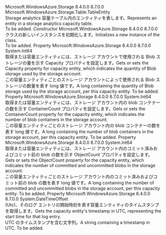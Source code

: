 <Type Name="CapacityEntity" FullName="Microsoft.WindowsAzure.Storage.Analytics.CapacityEntity">
  <TypeSignature Language="C#" Value="public class CapacityEntity : Microsoft.WindowsAzure.Storage.Table.TableEntity" />
  <TypeSignature Language="ILAsm" Value=".class public auto ansi beforefieldinit CapacityEntity extends Microsoft.WindowsAzure.Storage.Table.TableEntity" />
  <TypeSignature Language="DocId" Value="T:Microsoft.WindowsAzure.Storage.Analytics.CapacityEntity" />
  <TypeSignature Language="VB.NET" Value="Public Class CapacityEntity&#xA;Inherits TableEntity" />
  <TypeSignature Language="F#" Value="type CapacityEntity = class&#xA;    inherit TableEntity" />
  <AssemblyInfo>
    <AssemblyName>Microsoft.WindowsAzure.Storage</AssemblyName>
    <AssemblyVersion>8.4.0.0</AssemblyVersion>
    <AssemblyVersion>8.7.0.0</AssemblyVersion>
  </AssemblyInfo>
  <Base>
    <BaseTypeName>Microsoft.WindowsAzure.Storage.Table.TableEntity</BaseTypeName>
  </Base>
  <Interfaces />
  <Docs>
    <summary>
            <span data-ttu-id="dbcd2-101">Storage analytics 容量テーブル内のエンティティを表します。</span><span class="sxs-lookup"><span data-stu-id="dbcd2-101">Represents an entity in a storage analytics capacity table.</span></span>
            </summary>
    <remarks>To be added.</remarks>
  </Docs>
  <Members>
    <Member MemberName=".ctor">
      <MemberSignature Language="C#" Value="public CapacityEntity ();" />
      <MemberSignature Language="ILAsm" Value=".method public hidebysig specialname rtspecialname instance void .ctor() cil managed" />
      <MemberSignature Language="DocId" Value="M:Microsoft.WindowsAzure.Storage.Analytics.CapacityEntity.#ctor" />
      <MemberSignature Language="VB.NET" Value="Public Sub New ()" />
      <MemberType>Constructor</MemberType>
      <AssemblyInfo>
        <AssemblyName>Microsoft.WindowsAzure.Storage</AssemblyName>
        <AssemblyVersion>8.4.0.0</AssemblyVersion>
        <AssemblyVersion>8.7.0.0</AssemblyVersion>
      </AssemblyInfo>
      <Parameters />
      <Docs>
        <summary>
            <span data-ttu-id="dbcd2-102"><see cref="T:Microsoft.WindowsAzure.Storage.Analytics.CapacityEntity" /> クラスの新しいインスタンスを初期化します。</span><span class="sxs-lookup"><span data-stu-id="dbcd2-102">Initializes a new instance of the <see cref="T:Microsoft.WindowsAzure.Storage.Analytics.CapacityEntity" /> class.</span></span>
            </summary>
        <remarks>To be added.</remarks>
      </Docs>
    </Member>
    <Member MemberName="Capacity">
      <MemberSignature Language="C#" Value="public long Capacity { get; set; }" />
      <MemberSignature Language="ILAsm" Value=".property instance int64 Capacity" />
      <MemberSignature Language="DocId" Value="P:Microsoft.WindowsAzure.Storage.Analytics.CapacityEntity.Capacity" />
      <MemberSignature Language="VB.NET" Value="Public Property Capacity As Long" />
      <MemberSignature Language="F#" Value="member this.Capacity : int64 with get, set" Usage="Microsoft.WindowsAzure.Storage.Analytics.CapacityEntity.Capacity" />
      <MemberType>Property</MemberType>
      <AssemblyInfo>
        <AssemblyName>Microsoft.WindowsAzure.Storage</AssemblyName>
        <AssemblyVersion>8.4.0.0</AssemblyVersion>
        <AssemblyVersion>8.7.0.0</AssemblyVersion>
      </AssemblyInfo>
      <ReturnValue>
        <ReturnType>System.Int64</ReturnType>
      </ReturnValue>
      <Docs>
        <summary>
            <span data-ttu-id="dbcd2-103">取得または容量エンティティには、ストレージ アカウントで使用される Blob ストレージの量を示す Capacity プロパティを設定します。</span><span class="sxs-lookup"><span data-stu-id="dbcd2-103">Gets or sets the Capacity property for capacity entity, which indicates the quantity of Blob storage used by the storage account.</span></span>
            </summary>
        <value><span data-ttu-id="dbcd2-104">この容量エンティティごとのストレージ アカウントによって使用される Blob ストレージの数量を表す long 値です。</span><span class="sxs-lookup"><span data-stu-id="dbcd2-104">A long containing the quantity of Blob storage used by the storage account, per this capacity entity.</span></span></value>
        <remarks>To be added.</remarks>
      </Docs>
    </Member>
    <Member MemberName="ContainerCount">
      <MemberSignature Language="C#" Value="public long ContainerCount { get; set; }" />
      <MemberSignature Language="ILAsm" Value=".property instance int64 ContainerCount" />
      <MemberSignature Language="DocId" Value="P:Microsoft.WindowsAzure.Storage.Analytics.CapacityEntity.ContainerCount" />
      <MemberSignature Language="VB.NET" Value="Public Property ContainerCount As Long" />
      <MemberSignature Language="F#" Value="member this.ContainerCount : int64 with get, set" Usage="Microsoft.WindowsAzure.Storage.Analytics.CapacityEntity.ContainerCount" />
      <MemberType>Property</MemberType>
      <AssemblyInfo>
        <AssemblyName>Microsoft.WindowsAzure.Storage</AssemblyName>
        <AssemblyVersion>8.4.0.0</AssemblyVersion>
        <AssemblyVersion>8.7.0.0</AssemblyVersion>
      </AssemblyInfo>
      <ReturnValue>
        <ReturnType>System.Int64</ReturnType>
      </ReturnValue>
      <Docs>
        <summary>
            <span data-ttu-id="dbcd2-105">取得または容量エンティティには、ストレージ アカウント内の blob コンテナーの数を示す ContainerCount プロパティを設定します。</span><span class="sxs-lookup"><span data-stu-id="dbcd2-105">Gets or sets the ContainerCount property for the capacity entity, which indicates the number of blob containers in the storage account.</span></span>
            </summary>
        <value><span data-ttu-id="dbcd2-106">この容量エンティティごとのストレージ アカウント内の blob コンテナーの数を表す long 値です。</span><span class="sxs-lookup"><span data-stu-id="dbcd2-106">A long containing the number of blob containers in the storage account, per this capacity entity.</span></span></value>
        <remarks>To be added.</remarks>
      </Docs>
    </Member>
    <Member MemberName="ObjectCount">
      <MemberSignature Language="C#" Value="public long ObjectCount { get; set; }" />
      <MemberSignature Language="ILAsm" Value=".property instance int64 ObjectCount" />
      <MemberSignature Language="DocId" Value="P:Microsoft.WindowsAzure.Storage.Analytics.CapacityEntity.ObjectCount" />
      <MemberSignature Language="VB.NET" Value="Public Property ObjectCount As Long" />
      <MemberSignature Language="F#" Value="member this.ObjectCount : int64 with get, set" Usage="Microsoft.WindowsAzure.Storage.Analytics.CapacityEntity.ObjectCount" />
      <MemberType>Property</MemberType>
      <AssemblyInfo>
        <AssemblyName>Microsoft.WindowsAzure.Storage</AssemblyName>
        <AssemblyVersion>8.4.0.0</AssemblyVersion>
        <AssemblyVersion>8.7.0.0</AssemblyVersion>
      </AssemblyInfo>
      <ReturnValue>
        <ReturnType>System.Int64</ReturnType>
      </ReturnValue>
      <Docs>
        <summary>
            <span data-ttu-id="dbcd2-107">取得または容量エンティティには、ストレージ アカウント内のコミット済みおよびコミット前の blob の数を示す ObjectCount プロパティを設定します。</span><span class="sxs-lookup"><span data-stu-id="dbcd2-107">Gets or sets the ObjectCount property for the capacity entity, which indicates the number of committed and uncommitted blobs in the storage account.</span></span>
            </summary>
        <value><span data-ttu-id="dbcd2-108">この容量エンティティごとのストレージ アカウント内のコミット済みおよびコミット前の blob の数を表す long 値です。</span><span class="sxs-lookup"><span data-stu-id="dbcd2-108">A long containing the number of committed and uncommitted blobs in the storage account, per this capacity entity.</span></span></value>
        <remarks>To be added.</remarks>
      </Docs>
    </Member>
    <Member MemberName="Time">
      <MemberSignature Language="C#" Value="public DateTimeOffset Time { get; }" />
      <MemberSignature Language="ILAsm" Value=".property instance valuetype System.DateTimeOffset Time" />
      <MemberSignature Language="DocId" Value="P:Microsoft.WindowsAzure.Storage.Analytics.CapacityEntity.Time" />
      <MemberSignature Language="VB.NET" Value="Public ReadOnly Property Time As DateTimeOffset" />
      <MemberSignature Language="F#" Value="member this.Time : DateTimeOffset" Usage="Microsoft.WindowsAzure.Storage.Analytics.CapacityEntity.Time" />
      <MemberType>Property</MemberType>
      <AssemblyInfo>
        <AssemblyName>Microsoft.WindowsAzure.Storage</AssemblyName>
        <AssemblyVersion>8.4.0.0</AssemblyVersion>
        <AssemblyVersion>8.7.0.0</AssemblyVersion>
      </AssemblyInfo>
      <ReturnValue>
        <ReturnType>System.DateTimeOffset</ReturnType>
      </ReturnValue>
      <Docs>
        <summary>
            <span data-ttu-id="dbcd2-109">(Utc)、そのログ エントリの開始時刻を表す容量エンティティのタイムスタンプを取得します。</span><span class="sxs-lookup"><span data-stu-id="dbcd2-109">Gets the capacity entity's timestamp in UTC, representing the start time for that log entry.</span></span>
            </summary>
        <value><span data-ttu-id="dbcd2-110">UTC のタイムスタンプを含む文字列。</span><span class="sxs-lookup"><span data-stu-id="dbcd2-110">A string containing a timestamp in UTC.</span></span></value>
        <remarks>To be added.</remarks>
      </Docs>
    </Member>
  </Members>
</Type>
